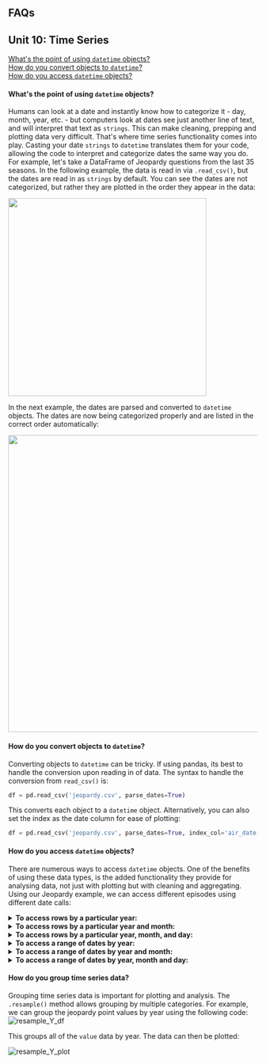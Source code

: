 ## FAQs

## Unit 10: Time Series
[What's the point of using `datetime` objects?](#whats-the-point)<br>
[How do you convert objects to `datetime`?](#how-do-you-convert-objects-to-datetime)<br>
[How do you access `datetime` objects?](#how-do-you-access-datetime-objects)<br>

#### What's the point of using `datetime` objects?
Humans can look at a date and instantly know how to categorize it - day, month, year, etc. - but computers look at dates see just another line of text, and will interpret that text as `strings`.  This can make cleaning, prepping and plotting data very difficult.  That's where time series functionality comes into play.  Casting your date `strings` to `datetime` translates them for your code, allowing the code to interpret and categorize dates the same way you do.  For example, let's take a DataFrame of Jeopardy questions from the last 35 seasons.  In the following example, the data is read in via `.read_csv()`, but the dates are read in as `strings` by default.  You can see the dates are not categorized, but rather they are plotted in the order they appear in the data:

<img src='Resources/str_plot.png' width=400><br>

In the next example, the dates are parsed and converted to `datetime` objects.  The dates are now being categorized properly and are listed in the correct order automatically:

<img src='Resources/datetime_plot.png' width=600><br>

#### How do you convert objects to `datetime`?
Converting objects to `datetime` can be tricky.  If using pandas, its best to handle the conversion upon reading in of data.  The syntax to handle the conversion from `read_csv()` is:

```python
df = pd.read_csv('jeopardy.csv', parse_dates=True)
```
This converts each object to a `datetime` object.  Alternatively, you can also set the index as the date column for ease of plotting:
```python
df = pd.read_csv('jeopardy.csv', parse_dates=True, index_col='air_date)
```
#### How do you access `datetime` objects?
There are numerous ways to access `datetime` objects.  One of the benefits of using these data types, is the added functionality they provide for analysing data, not just with plotting but with cleaning and aggregating.  Using our Jeopardy example, we can access different episodes using different date calls:
<details>
<summary><strong>To access rows by a particular year:</strong></summary>

![year_df](Resources/year_df.png)
</details>
<details>
<summary><strong>To access rows by a particular year and month:</strong></summary>

![year_month_df](Resources/year_month_df.png)
</details>

<details>
<summary><strong>To access rows by a particular year, month, and day:</strong></summary>

![year_month_day_df](Resources/year_month_day_df.png)
</details>
<details>
<summary><strong>To access a range of dates by year:</strong></summary>

![year_month_day_df](Resources/range_year_df.png)
</details>
<details>
<summary><strong>To access a range of dates by year and month:</strong></summary>

![year_month_day_df](Resources/range_year_month_df.png)
</details>
<details>
<summary><strong>To access a range of dates by year, month and day:</strong></summary>

![year_month_day_df](Resources/range_year_month_day_df.png)
</details>

#### How do you group time series data?
Grouping time series data is important for plotting and analysis.  The `.resample()` method allows grouping by multiple categories.  For example, we can group the jeopardy point values by year using the following code:
![resample_Y_df](Resources/resample_Y_df.png)

This groups all of the `value` data by year.  The data can then be plotted:

![resample_Y_plot](Resources/resample_Y_plot.png)
